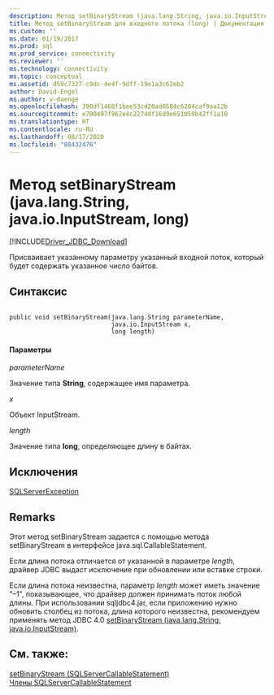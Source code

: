 ```yaml
---
description: Метод setBinaryStream (java.lang.String, java.io.InputStream, long)
title: Метод setBinaryStream для входного потока (long) | Документация Майкрософт
ms.custom: ''
ms.date: 01/19/2017
ms.prod: sql
ms.prod_service: connectivity
ms.reviewer: ''
ms.technology: connectivity
ms.topic: conceptual
ms.assetid: d59c7327-c9dc-4e4f-9dff-19e1a3c62eb2
author: David-Engel
ms.author: v-daenge
ms.openlocfilehash: 390df1468f1bee53cd20ad0584c6204caf9aa12b
ms.sourcegitcommit: e700497f962e4c2274df16d9e651059b42ff1a10
ms.translationtype: HT
ms.contentlocale: ru-RU
ms.lasthandoff: 08/17/2020
ms.locfileid: "88432476"
---
```

# <a name="setbinarystream-method-javalangstring-javaioinputstream-long"></a>Метод setBinaryStream (java.lang.String, java.io.InputStream, long)
[!INCLUDE[Driver_JDBC_Download](../../../includes/driver_jdbc_download.md)]

  Присваивает указанному параметру указанный входной поток, который будет содержать указанное число байтов.  
  
## <a name="syntax"></a>Синтаксис  
  
```  
  
public void setBinaryStream(java.lang.String parameterName,  
                            java.io.InputStream x,  
                            long length)  
```  
  
#### <a name="parameters"></a>Параметры  
 *parameterName*  
  
 Значение типа **String**, содержащее имя параметра.  
  
 *x*  
  
 Объект InputStream.  
  
 *length*  
  
 Значение типа **long**, определяющее длину в байтах.  
  
## <a name="exceptions"></a>Исключения  
 [SQLServerException](../../../connect/jdbc/reference/sqlserverexception-class.md)  
  
## <a name="remarks"></a>Remarks  
 Этот метод setBinaryStream задается с помощью метода setBinaryStream в интерфейсе java.sql.CallableStatement.  
  
 Если длина потока отличается от указанной в параметре *length*, драйвер JDBC выдаст исключение при обновлении или вставке строки.  
  
 Если длина потока неизвестна, параметр *length* может иметь значение "–1", показывающее, что драйвер должен принимать поток любой длины. При использовании sqljdbc4.jar, если приложению нужно обновить столбец из потока, длина которого неизвестна, рекомендуем применять метод JDBC 4.0 [setBinaryStream (java.lang.String, java.io.InputStream)](../../../connect/jdbc/reference/setbinarystream-method-java-lang-string-java-io-inputstream.md).  
  
## <a name="see-also"></a>См. также:  
 [setBinaryStream &#40;SQLServerCallableStatement&#41;](../../../connect/jdbc/reference/setbinarystream-sqlservercallablestatement.md)   
 [Члены SQLServerCallableStatement](../../../connect/jdbc/reference/sqlservercallablestatement-members.md)  
  
  
